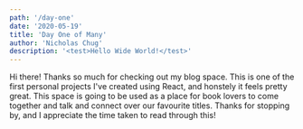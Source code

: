 ```yaml
---
path: '/day-one'
date: '2020-05-19'
title: 'Day One of Many'
author: 'Nicholas Chug'
description: '<test>Hello Wide World!</test>'
---
```


Hi there! Thanks so much for checking out my blog space. This is one of the first personal projects I've created using React, and honstely it feels pretty great. This space is going to be used as a place for book lovers to come together and talk and connect over our favourite titles. Thanks for stopping by, and I appreciate the time taken to read through this!
